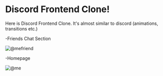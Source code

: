 <h1>Discord Frontend Clone!</h1>
Here is Discord Frontend Clone. It's almost similar to discord (animations, transitions etc.)

-Friends Chat Section

![@mefriend](https://user-images.githubusercontent.com/75330445/128720863-63f0effd-1231-4ef9-afdc-3b9e19f55259.PNG)

-Homepage

![@me](https://user-images.githubusercontent.com/75330445/128720658-0c4a8b19-b942-44dd-ae18-165834b55b33.PNG)
